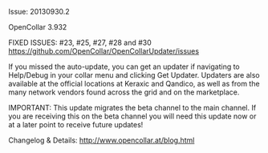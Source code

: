 Issue: 20130930.2

OpenCollar 3.932

FIXED ISSUES: #23, #25, #27, #28 and #30
https://github.com/OpenCollar/OpenCollarUpdater/issues

If you missed the auto-update, you can get an updater if navigating to Help/Debug in your collar menu and clicking Get Updater. Updaters are also available at the official locations at Keraxic and Qandico, as well as from the many network vendors found across the grid and on the marketplace.

IMPORTANT: This update migrates the beta channel to the main channel. If you are receiving this on the beta channel you will need this update now or at a later point to receive future updates!

Changelog & Details:
http://www.opencollar.at/blog.html